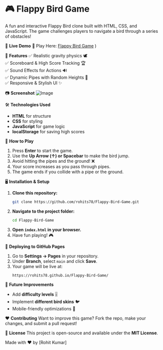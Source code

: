 # 🎮 Flappy Bird Game
A fun and interactive Flappy Bird clone built with HTML, CSS, and JavaScript. The game challenges players to navigate a bird through a series of obstacles!

🚀 **Live Demo**
🔗 Play Here:  [Flappy Bird Game](https://rohits78.github.io/Flappy-Bird-Game/)
)

📌 **Features**
✅ Realistic gravity physics 🕊️  
✅ Scoreboard & High Score Tracking 🏆  
✅ Sound Effects for Actions 🔊  
✅ Dynamic Pipes with Random Heights 🌿  
✅ Responsive & Stylish UI ✨  

📷 **Screenshot**
![Image](https://github.com/user-attachments/assets/7b326769-196b-4f6d-8003-4a401a276a86)

🛠️ **Technologies Used**
- **HTML** for structure  
- **CSS** for styling  
- **JavaScript** for game logic  
- **localStorage** for saving high scores  

🎯 **How to Play**
1. Press **Enter** to start the game.  
2. Use the **Up Arrow (↑) or Spacebar** to make the bird jump.  
3. Avoid hitting the pipes and the ground! ❌  
4. Your score increases as you pass through pipes.  
5. The game ends if you collide with a pipe or the ground.  

🖥️ **Installation & Setup**
1. **Clone this repository:**  
   ```sh
   git clone https://github.com/rohits78/Flappy-Bird-Game.git
   ```
2. **Navigate to the project folder:**  
   ```sh
   cd Flappy-Bird-Game
   ```
3. **Open `index.html` in your browser.**  
4. Have fun playing! 🎮  

📢 **Deploying to GitHub Pages**
1. Go to **Settings → Pages** in your repository.
2. Under **Branch**, select `main` and click **Save**.
3. Your game will be live at:  
   ```
   https://rohits78.github.io/Flappy-Bird-Game/
   ```

📌 **Future Improvements**
- Add **difficulty levels** 🎚️  
- Implement **different bird skins** 🐦  
- Mobile-friendly optimizations 📱  

❤️ **Contributing**
Want to improve this game? Fork the repo, make your changes, and submit a pull request!

📜 **License**
This project is open-source and available under the **MIT License**.

Made with ❤️ by [Rohit Kumar]

